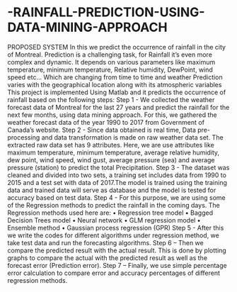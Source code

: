 # -RAINFALL-PREDICTION-USING-DATA-MINING-APPROACH
PROPOSED SYSTEM
In this we predict the occurrence of rainfall in the city of Montreal. Prediction is a challenging task, for Rainfall it’s even more complex and dynamic. It depends on various parameters like maximum temperature, minimum temperature, Relative humidity, DewPoint, wind speed etc... Which are changing from time to time and weather Prediction varies with the geographical location along with its atmospheric variables
This project is implemented Using Matlab and it predicts the occurrence of rainfall based on the following steps:
Step 1 - We collected the weather forecast data of Montreal for the last 27 years and predict the rainfall for the next few months, using data mining approach. For this, we gathered the weather forecast data of the year 1990 to 2017 from Government of
Canada’s website.
Step 2 - Since data obtained is real time, Data pre-processing and data transformation is made on raw weather data set. The extracted raw data set has 9 attributes. Here, we are use attributes like maximum temperature, minimum temperature, average relative humidity, dew point, wind speed, wind gust, average pressure (sea) and average pressure (station) to predict the total Precipitation.
Step 3 - The dataset was cleaned and divided into two sets, a training set includes data from 1990 to 2015 and a test set with data of 2017.The model is trained using the training data and trained data will serve as database and the model is tested for accuracy based on test data.
Step 4 - For this purpose, we are using some of the Regression methods to predict the rainfall in the coming days. The Regression methods used here are:
• Regression tree model
• Bagged Decision Trees model
• Neural network
• GLM regression model
• Ensemble method
• Gaussian process regression (GPR)
Step 5 - After this we write the codes for different algorithms under regression method, we take test data and run the forecasting algorithms.
Step 6 – Then we compare the predicted result with the actual result. This is done by plotting graphs to compare the actual with the predicted result as well as the forecast error (Prediction error).
Step 7 – Finally, we use simple percentage error calculation to compare error and accuracy percentages of different regression methods.

